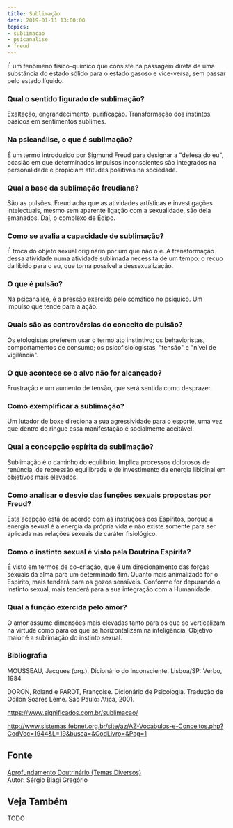 ```yaml
---
title: Sublimação
date: 2019-01-11 13:00:00
topics: 
- sublimacao
- psicanalise
- freud
---
```


É um fenômeno físico-químico que consiste na passagem direta de uma
substância do estado sólido para o estado gasoso e vice-versa, sem
passar pelo estado líquido.

### Qual o sentido figurado de sublimação?
Exaltação, engrandecimento, purificação. Transformação dos instintos
básicos em sentimentos sublimes.

### Na psicanálise, o que é sublimação?
É um termo introduzido por Sigmund Freud para designar a "defesa do eu",
ocasião em que determinados impulsos inconscientes são integrados na
personalidade e propiciam atitudes positivas na sociedade.

### Qual a base da sublimação freudiana?
São as pulsões. Freud acha que as atividades artísticas e investigações
intelectuais, mesmo sem aparente ligação com a sexualidade, são dela
emanados. Daí, o complexo de Édipo.

### Como se avalia a capacidade de sublimação?
É troca do objeto sexual originário por um que não o é. A transformação
dessa atividade numa atividade sublimada necessita de um tempo: o recuo
da libido para o eu, que torna possível a dessexualização.

### O que é pulsão?
Na psicanálise, é a pressão exercida pelo somático no psíquico. Um
impulso que tende para a ação.

### Quais são as controvérsias do conceito de pulsão?
Os etologistas preferem usar o termo ato instintivo; os behavioristas,
comportamentos de consumo; os psicofisiologistas, "tensão" e "nível de
vigilância".

### O que acontece se o alvo não for alcançado?
Frustração e um aumento de tensão, que será sentida como desprazer.

### Como exemplificar a sublimação?
Um lutador de boxe direciona a sua agressividade para o esporte, uma vez
que dentro do ringue essa manifestação é socialmente aceitável.

### Qual a concepção espírita da sublimação?
Sublimação é o caminho do equilíbrio. Implica processos dolorosos de
renúncia, de repressão equilibrada e de investimento da energia
libidinal em objetivos mais elevados.

### Como analisar o desvio das funções sexuais propostas por Freud?
Esta acepção está de acordo com as instruções dos Espíritos, porque a
energia sexual é a energia da própria vida e não existe somente para ser
aplicada nas relações sexuais de caráter fisiológico.

### Como o instinto sexual é visto pela Doutrina Espírita?
É visto em termos de co-criação, que é um direcionamento das forças
sexuais da alma para um determinado fim. Quanto mais animalizado for o
Espírito, mais tenderá para os gozos sensíveis. Conforme for depurando o
instinto sexual, mais tenderá para a sua integração com a Humanidade.

### Qual a função exercida pelo amor?
O amor assume dimensões mais elevadas tanto para os que se verticalizam
na virtude como para os que se horizontalizam na inteligência. Objetivo
maior é a sublimação do instinto sexual.


### Bibliografia
MOUSSEAU, Jacques (org.). Dicionário do Inconsciente. Lisboa/SP:
Verbo, 1984.

DORON, Roland e PAROT, Françoise. Dicionário de Psicologia. Tradução
de Odilon Soares Leme. São Paulo: Atica, 2001.

https://www.significados.com.br/sublimacao/

http://www.sistemas.febnet.org.br/site/az/AZ-Vocabulos-e-Conceitos.php?CodVoc=1944&L=19&busca=&CodLivro=&Pag=1

## Fonte
[Aprofundamento Doutrinário (Temas Diversos)](https://sites.google.com/view/aprofundamentodoutrinario/sublimação)  
Autor: Sérgio Biagi Gregório



## Veja Também
TODO


